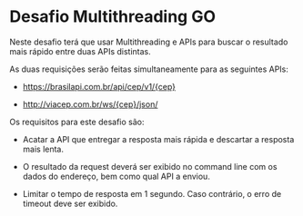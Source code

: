 # Desafio Multithreading GO

Neste desafio terá que usar Multithreading e APIs para buscar o resultado mais rápido entre duas APIs distintas.

As duas requisições serão feitas simultaneamente para as seguintes APIs:

- https://brasilapi.com.br/api/cep/v1/{cep}

- http://viacep.com.br/ws/{cep}/json/

Os requisitos para este desafio são:

- Acatar a API que entregar a resposta mais rápida e descartar a resposta mais lenta.

- O resultado da request deverá ser exibido no command line com os dados do endereço, bem como qual API a enviou.

- Limitar o tempo de resposta em 1 segundo. Caso contrário, o erro de timeout deve ser exibido.
